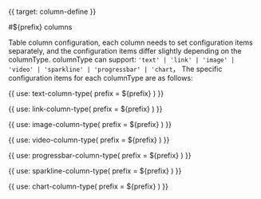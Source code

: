 {{ target: column-define }}

#${prefix} columns

Table column configuration, each column needs to set configuration items separately, and the configuration items differ slightly depending on the columnType. columnType can support: `'text' | 'link' | 'image' | 'video' | 'sparkline' | 'progressbar' | 'chart`， The specific configuration items for each columnType are as follows:

{{ use: text-column-type(
    prefix = ${prefix}
) }}

{{ use: link-column-type(
    prefix = ${prefix}
) }}

{{ use: image-column-type(
    prefix = ${prefix}
) }}

{{ use: video-column-type(
    prefix = ${prefix}
) }}

{{ use: progressbar-column-type(
    prefix = ${prefix}
) }}

{{ use: sparkline-column-type(
    prefix = ${prefix}
) }}

{{ use: chart-column-type(
    prefix = ${prefix}
) }}